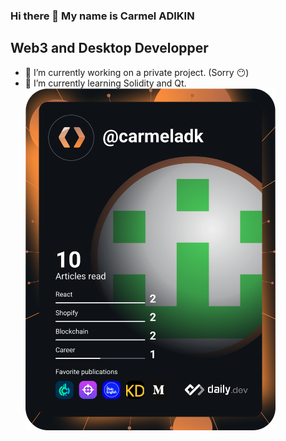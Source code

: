 ### Hi there 👋 My name is Carmel ADIKIN 
## Web3 and Desktop Developper
- 🔭 I’m currently working on a private project. (Sorry :no_mouth:)
- 🌱 I’m currently learning Solidity and Qt.
<a href="https://app.daily.dev/DailyDevTips"><img src="https://github.com/CarmelAdk/carmeladk/blob/master/devcard.svg" width="400" alt="Carmel Adikin's Dev Card"/></a>
<!--
**CarmelAdk/carmeladk** is a ✨ _special_ ✨ repository because its `README.md` (this file) appears on your GitHub profile.

Here are some ideas to get you started:



- 👯 I’m looking to collaborate on ...
- 🤔 I’m looking for help with ...
- 💬 Ask me about ...
- 📫 How to reach me: ...
- 😄 Pronouns: ...
- ⚡ Fun fact: ...
-->
